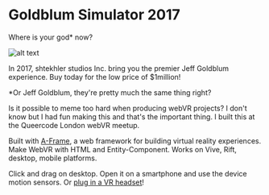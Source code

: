 # Goldblum Simulator 2017

Where is your god\* now?

![alt text](https://cdn.glitch.com/b37a0928-b72f-4a70-bc30-94199ab79d08%2FGoldblum%20simulator2017.png?1503158040873 "Goldblum Simulator")

In 2017, shtekhler studios Inc. bring you the premier Jeff Goldblum experience. Buy today for the low price of $1million! 

\*Or Jeff Goldblum, they're pretty much the same thing right?

Is it possible to meme too hard when producing webVR projects? I don't know but I had fun making this and that's the important thing. I built this at the Queercode London webVR meetup.

Built with [A-Frame](https://aframe.io), a web framework for building virtual reality experiences. Make WebVR with HTML and Entity-Component. Works on Vive, Rift, desktop, mobile platforms.

Click and drag on desktop. Open it on a smartphone and use the device motion sensors. Or [plug in a VR headset](https://webvr.rocks)!
